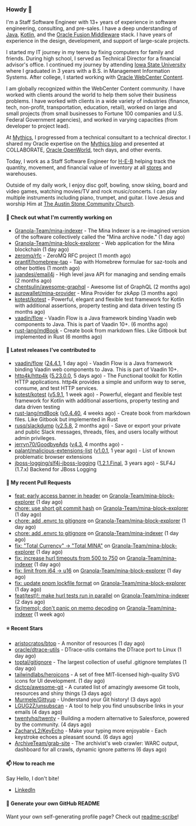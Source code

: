 ### Howdy 👋

I'm a Staff Software Engineer with 13+ years of experience in software engineering, consulting, and pre-sales. I have a deep understanding of [Java](https://www.oracle.com/java/), [Kotlin](https://kotlinlang.org/), and the [Oracle Fusion Middleware](https://www.oracle.com/middleware/) stack. I have years of experience in the design, development, and support of large-scale projects.

I started my IT journey in my teens by fixing computers for family and friends. During high school, I served as Technical Director for a financial advisor's office. I continued my journey by attending [Iowa State University](https://www.iastate.edu/) where I graduated in 3 years with a B.S. in Management Information Systems. After college, I started working with [Oracle WebCenter Content](https://docs.oracle.com/en/middleware/webcenter/content/12.2.1.4/).

I am globally recognized within the WebCenter Content community. I have worked with clients around the world to help them solve their business problems. I have worked with clients in a wide variety of industries (finance, tech, non-profit, transportation, education, retail), worked on large and small projects (from small businesses to Fortune 100 companies and U.S. Federal Government agencies), and worked in varying capacities (from developer to project lead).

At [Mythics](https://www.mythics.com/), I progressed from a technical consultant to a technical director. I shared my Oracle expertise on the [Mythics blog](https://mythics.com/blog/) and presented at COLLABORATE, [Oracle OpenWorld](https://www.oracle.com/cloudworld/), tech days, and other events.

Today, I work as a Staff Software Engineer for [H-E-B](https://digital.heb.com/) helping track the quantity, movement, and financial value of inventory at all [stores](https://heb.com/store-locations) and warehouses.

Outside of my daily work, I enjoy disc golf, bowling, snow skiing, board and video games, watching movies/TV and rock music/concerts. I can play multiple instruments including piano, trumpet, and guitar. I love Jesus and worship Him at [The Austin Stone Community Church](https://austinstone.org/).

#### 👷 Check out what I'm currently working on

- [Granola-Team/mina-indexer](https://github.com/Granola-Team/mina-indexer) - The Mina Indexer is a re-imagined version of the software collectively called the &#34;Mina archive node.&#34; (1 day ago)
- [Granola-Team/mina-block-explorer](https://github.com/Granola-Team/mina-block-explorer) - Web application for the Mina blockchain (1 day ago)
- [zeromq/rfc](https://github.com/zeromq/rfc) - ZeroMQ RFC project (1 month ago)
- [prantlf/homebrew-tap](https://github.com/prantlf/homebrew-tap) - Tap with Homebrew formulae for saz-tools and other bottles (1 month ago)
- [juandesi/email4j](https://github.com/juandesi/email4j) - High level java API for managing and sending emails (2 months ago)
- [chentsulin/awesome-graphql](https://github.com/chentsulin/awesome-graphql) - Awesome list of GraphQL (2 months ago)
- [aurowallet/mina-provider](https://github.com/aurowallet/mina-provider) - Mina Provider for zkApp (3 months ago)
- [kotest/kotest](https://github.com/kotest/kotest) - Powerful, elegant and flexible test framework for Kotlin with additional assertions, property testing and data driven testing (5 months ago)
- [vaadin/flow](https://github.com/vaadin/flow) - Vaadin Flow is a Java framework binding Vaadin web components to Java. This is part of Vaadin 10&#43;. (6 months ago)
- [rust-lang/mdBook](https://github.com/rust-lang/mdBook) - Create book from markdown files. Like Gitbook but implemented in Rust (6 months ago)

#### 🔭 Latest releases I've contributed to

- [vaadin/flow](https://github.com/vaadin/flow) ([24.4.1](https://github.com/vaadin/flow/releases/tag/24.4.1), 1 day ago) - Vaadin Flow is a Java framework binding Vaadin web components to Java. This is part of Vaadin 10&#43;.
- [http4k/http4k](https://github.com/http4k/http4k) ([5.23.0.0](https://github.com/http4k/http4k/releases/tag/5.23.0.0), 5 days ago) - The Functional toolkit for Kotlin HTTP applications. http4k provides a simple and uniform way to serve, consume, and test HTTP services.
- [kotest/kotest](https://github.com/kotest/kotest) ([v5.9.1](https://github.com/kotest/kotest/releases/tag/v5.9.1), 1 week ago) - Powerful, elegant and flexible test framework for Kotlin with additional assertions, property testing and data driven testing
- [rust-lang/mdBook](https://github.com/rust-lang/mdBook) ([v0.4.40](https://github.com/rust-lang/mdBook/releases/tag/v0.4.40), 4 weeks ago) - Create book from markdown files. Like Gitbook but implemented in Rust
- [rusq/slackdump](https://github.com/rusq/slackdump) ([v2.5.8](https://github.com/rusq/slackdump/releases/tag/v2.5.8), 2 months ago) - Save or export your private and public Slack messages, threads, files, and users locally without admin privileges.
- [jerryn70/GoodbyeAds](https://github.com/jerryn70/GoodbyeAds) ([v4.3](https://github.com/jerryn70/GoodbyeAds/releases/tag/v4.3), 4 months ago) - 
- [palant/malicious-extensions-list](https://github.com/palant/malicious-extensions-list) ([v1.0.1](https://github.com/palant/malicious-extensions-list/releases/tag/v1.0.1), 1 year ago) - List of known problematic browser extensions
- [jboss-logging/slf4j-jboss-logging](https://github.com/jboss-logging/slf4j-jboss-logging) ([1.2.1.Final](https://github.com/jboss-logging/slf4j-jboss-logging/releases/tag/1.2.1.Final), 3 years ago) - SLF4J (1.7.x) Backend for JBoss Logging

#### 🔨 My recent Pull Requests

- [feat: early access banner in header](https://github.com/Granola-Team/mina-block-explorer/pull/843) on [Granola-Team/mina-block-explorer](https://github.com/Granola-Team/mina-block-explorer) (1 day ago)
- [chore: use short git commit hash](https://github.com/Granola-Team/mina-block-explorer/pull/842) on [Granola-Team/mina-block-explorer](https://github.com/Granola-Team/mina-block-explorer) (1 day ago)
- [chore: add .envrc to gitignore](https://github.com/Granola-Team/mina-block-explorer/pull/841) on [Granola-Team/mina-block-explorer](https://github.com/Granola-Team/mina-block-explorer) (1 day ago)
- [chore: add .envrc to gitignore](https://github.com/Granola-Team/mina-indexer/pull/1141) on [Granola-Team/mina-indexer](https://github.com/Granola-Team/mina-indexer) (1 day ago)
- [fix: &#34;Total Currency&#34; -&gt; &#34;Total MINA&#34;](https://github.com/Granola-Team/mina-block-explorer/pull/836) on [Granola-Team/mina-block-explorer](https://github.com/Granola-Team/mina-block-explorer) (1 day ago)
- [fix: increase hurl timeouts from 500 to 750](https://github.com/Granola-Team/mina-indexer/pull/1135) on [Granola-Team/mina-indexer](https://github.com/Granola-Team/mina-indexer) (1 day ago)
- [fix: limit from i64 -&gt; u16](https://github.com/Granola-Team/mina-block-explorer/pull/835) on [Granola-Team/mina-block-explorer](https://github.com/Granola-Team/mina-block-explorer) (1 day ago)
- [fix: update pnpm lockfile format](https://github.com/Granola-Team/mina-block-explorer/pull/834) on [Granola-Team/mina-block-explorer](https://github.com/Granola-Team/mina-block-explorer) (1 day ago)
- [feat(test)!: make hurl tests run in parallel](https://github.com/Granola-Team/mina-indexer/pull/1115) on [Granola-Team/mina-indexer](https://github.com/Granola-Team/mina-indexer) (2 days ago)
- [fix(memo): don&#39;t panic on memo decoding](https://github.com/Granola-Team/mina-indexer/pull/1022) on [Granola-Team/mina-indexer](https://github.com/Granola-Team/mina-indexer) (1 week ago)

#### ⭐ Recent Stars

- [aristocratos/btop](https://github.com/aristocratos/btop) - A monitor of resources (1 day ago)
- [oracle/dtrace-utils](https://github.com/oracle/dtrace-utils) - DTrace-utils contains the DTrace port to Linux (1 day ago)
- [toptal/gitignore](https://github.com/toptal/gitignore) - The largest collection of useful .gitignore templates (1 day ago)
- [tailwindlabs/heroicons](https://github.com/tailwindlabs/heroicons) - A set of free MIT-licensed high-quality SVG icons for UI development. (1 day ago)
- [dictcp/awesome-git](https://github.com/dictcp/awesome-git) - A curated list of amazingly awesome Git tools, resources and shiny things (3 days ago)
- [Murmele/Gittyup](https://github.com/Murmele/Gittyup) - Understand your Git history! (3 days ago)
- [LGUG2Z/unsubscan](https://github.com/LGUG2Z/unsubscan) - A tool to help you find unsubscribe links in your emails (4 days ago)
- [twentyhq/twenty](https://github.com/twentyhq/twenty) - Building a modern alternative to Salesforce, powered by the community. (4 days ago)
- [ZacharyL2/KeyEcho](https://github.com/ZacharyL2/KeyEcho) - Make your typing more enjoyable - Each keystroke echoes a pleasant sound. (6 days ago)
- [ArchiveTeam/grab-site](https://github.com/ArchiveTeam/grab-site) - The archivist&#39;s web crawler: WARC output, dashboard for all crawls, dynamic ignore patterns (6 days ago)

#### 📫 How to reach me

Say Hello, I don't bite!

- [LinkedIn](https://www.linkedin.com/in/jonathanhult/)

#### 📖 Generate your own GitHub README

Want your own self-generating profile page? Check out [readme-scribe](https://github.com/muesli/readme-scribe)!
